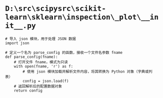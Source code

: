 # `D:\src\scipysrc\scikit-learn\sklearn\inspection\_plot\__init__.py`

```
# 导入 json 模块，用于处理 JSON 数据
import json

# 定义一个名为 parse_config 的函数，接收一个文件名参数 fname
def parse_config(fname):
    # 打开文件 fname，模式为只读
    with open(fname, 'r') as f:
        # 使用 json 模块加载并解析文件内容，将其转换为 Python 对象（字典或列表）
        config = json.load(f)
    # 返回解析后的配置数据对象
    return config
```